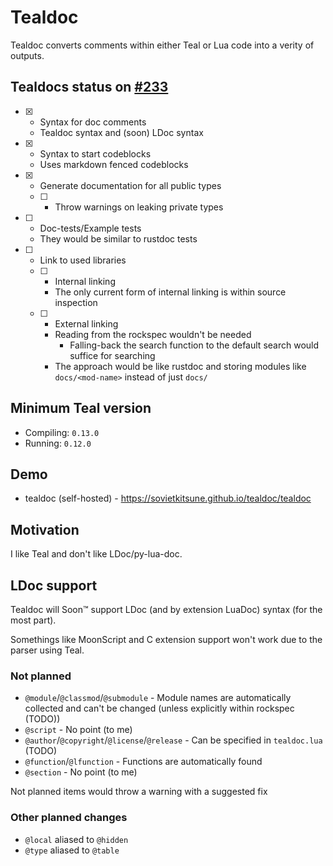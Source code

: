 # Tealdoc

Tealdoc converts comments within either Teal or Lua code into a verity of outputs.

## Tealdocs status on [#233](https://github.com/teal-language/tl/issues/233)

* [x] - Syntax for doc comments
  * Tealdoc syntax and (soon) LDoc syntax
* [x] - Syntax to start codeblocks
  * Uses markdown fenced codeblocks
* [x] - Generate documentation for all public types
  * [ ] - Throw warnings on leaking private types
* [ ] - Doc-tests/Example tests
  * They would be similar to rustdoc tests
* [ ] - Link to used libraries
  * [ ] - Internal linking
    * The only current form of internal linking is within source inspection
  * [ ] - External linking
    * Reading from the rockspec wouldn't be needed
        * Falling-back the search function to the default search would suffice for searching
    * The approach would be like rustdoc and storing modules like `docs/<mod-name>` instead of just `docs/`

## Minimum Teal version

* Compiling: `0.13.0`
* Running: `0.12.0`

## Demo

* tealdoc (self-hosted) - <https://sovietkitsune.github.io/tealdoc/tealdoc>

## Motivation

I like Teal and don't like LDoc/py-lua-doc.

## LDoc support

Tealdoc will Soon™️ support LDoc (and by extension LuaDoc) syntax (for the most part).

Somethings like MoonScript and C extension support won't work due to the parser using Teal.

### Not planned

* `@module`/`@classmod`/`@submodule` - Module names are automatically collected and can't be changed (unless explicitly within rockspec (TODO))
* `@script` - No point (to me)
* `@author`/`@copyright`/`@license`/`@release` - Can be specified in `tealdoc.lua` (TODO)
* `@function`/`@lfunction` - Functions are automatically found
* `@section` - No point (to me)

Not planned items would throw a warning with a suggested fix

### Other planned changes

* `@local` aliased to `@hidden`
* `@type` aliased to `@table`

